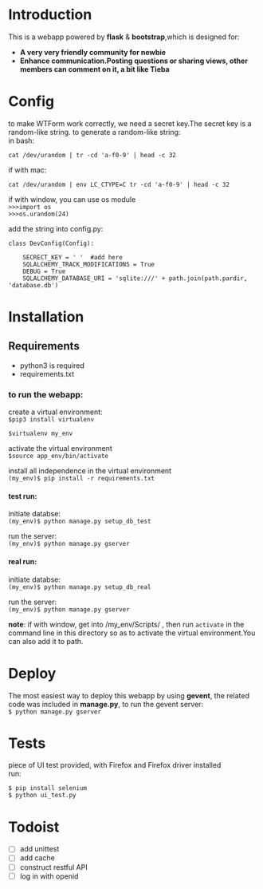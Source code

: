 
# Introduction
This is a webapp powered by __flask__ & __bootstrap__,which is designed for:  
- **A very very friendly community for newbie**
- **Enhance communication.Posting questions or sharing views, other members can comment on it, a bit like Tieba**

# Config
to make WTForm work correctly, we need a secret key.The secret key is a random-like string.
to generate a random-like string:  
in bash:

    cat /dev/urandom | tr -cd 'a-f0-9' | head -c 32
if with mac:

    cat /dev/urandom | env LC_CTYPE=C tr -cd 'a-f0-9' | head -c 32  

if with window, you can use os module  
    `>>>import os`  
    `>>>os.urandom(24)`  


add the string into config.py: 

    class DevConfig(Config):
	    
	    SECRECT_KEY = ' '  #add here
	    SQLALCHEMY_TRACK_MODIFICATIONS = True
	    DEBUG = True
	    SQLALCHEMY_DATABASE_URI = 'sqlite:///' + path.join(path.pardir, 'database.db')


# Installation
## Requirements
* python3 is required
* requirements.txt


###  to run the webapp:


create a virtual environment:  
`$pip3 install virtualenv`  

`$virtualenv my_env`

activate the virtual environment    
`$source app_env/bin/activate`  

install all independence in the virtual environment   
`(my_env)$ pip install -r requirements.txt`  

#### test run:
initiate databse:       
`(my_env)$ python manage.py setup_db_test`

run the server:       
`(my_env)$ python manage.py gserver`  

#### real run:
initiate databse:       
`(my_env)$ python manage.py setup_db_real`  

run the server:       
`(my_env)$ python manage.py gserver`  


__note__:
if with window, get into /my_env/Scripts/ , then run `activate` in the command line in this directory so as to activate the virtual environment.You can also add it to path.


# Deploy
The most easiest way to deploy this webapp by using **gevent**, the related code was included in **manage.py**,
to run the gevent server:  
`$ python manage.py gserver`

# Tests
piece of  UI test provided, with Firefox and Firefox driver installed  
run:

`$ pip install selenium`  
`$ python ui_test.py`

# Todoist
- [ ] add unittest
- [ ] add cache
- [ ] construct restful API
- [ ] log in with  openid